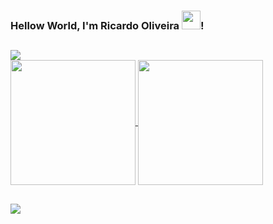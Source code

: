 ### Hellow World, I'm Ricardo Oliveira <img src="https://media.giphy.com/media/hvRJCLFzcasrR4ia7z/giphy.gif" width="30px">!

##
<img src="http://github-profile-summary-cards.vercel.app/api/cards/profile-details?username=ricardofoster11&theme=tokyonight">

<div align="left">
<a href="https://github.com/ricardofoster11">
  <img height=200 align="center" src="http://github-profile-summary-cards.vercel.app/api/cards/stats?username=ricardofoster11&theme=tokyonight">
  <img height=200 align="center" src="http://github-profile-summary-cards.vercel.app/api/cards/most-commit-language?username=ricardofoster11&theme=tokyonight">
</a>
</div>

##
<div> 
 	<a href="https://br.linkedin.com/in/ricardo-oliveira-845226a2" target="_blank"><img src="https://img.shields.io/badge/-LinkedIn-%230077B5?style=for-the-badge&logo=linkedin&logoColor=white" target="_blank"></a>
</div>
